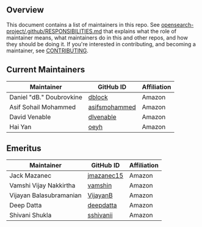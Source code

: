 ## Overview

This document contains a list of maintainers in this repo. See [opensearch-project/.github/RESPONSIBILITIES.md](https://github.com/opensearch-project/.github/blob/main/RESPONSIBILITIES.md#maintainer-responsibilities) that explains what the role of maintainer means, what maintainers do in this and other repos, and how they should be doing it. If you're interested in contributing, and becoming a maintainer, see [CONTRIBUTING](CONTRIBUTING.md).

## Current Maintainers


| Maintainer               | GitHub ID                                           | Affiliation |
| ------------------------ | --------------------------------------------------- | ----------- |
| Daniel "dB." Doubrovkine | [dblock](https://github.com/dblock)                 | Amazon      |
| Asif Sohail Mohammed     | [asifsmohammed](https://github.com/asifsmohammed)   | Amazon      |
| David Venable            | [dlvenable](https://github.com/dlvenable)           | Amazon      |
| Hai Yan                  | [oeyh](https://github.com/oeyh)                     | Amazon      |



## Emeritus

| Maintainer              | GitHub ID                                   | Affiliation |
| ----------------------- | ------------------------------------------- | ----------- |
| Jack Mazanec            | [jmazanec15](https://github.com/jmazanec15) | Amazon      |
| Vamshi Vijay Nakkirtha  | [vamshin](https://github.com/vamshin)       | Amazon      |
| Vijayan Balasubramanian | [VijayanB](https://github.com/VijayanB)     | Amazon      |
| Deep Datta              | [deepdatta](https://github.com/deepdatta)   | Amazon      |
| Shivani Shukla          | [sshivanii](https://github.com/sshivanii)   | Amazon      |
